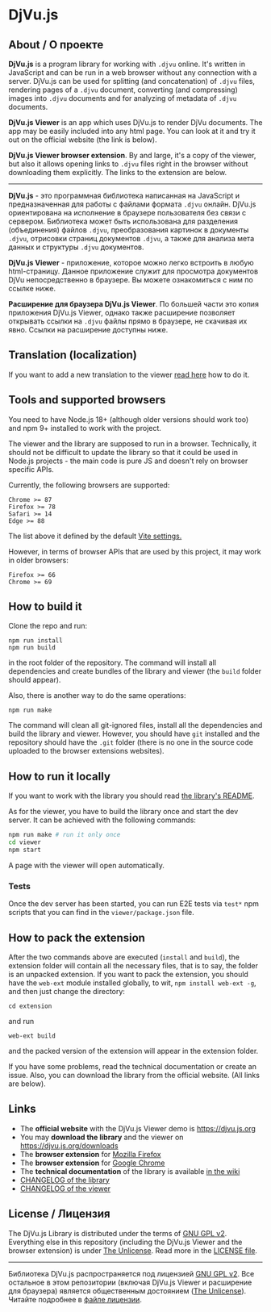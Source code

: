 # DjVu.js

## About / О проекте

**DjVu.js** is a program library for working with `.djvu` online. It's written
in JavaScript and can be run in a web browser without any connection with a
server. DjVu.js can be used for splitting (and concatenation) of `.djvu` files,
rendering pages of a `.djvu` document, converting (and compressing) images
into `.djvu` documents and for analyzing of metadata of `.djvu` documents.

**DjVu.js Viewer** is an app which uses DjVu.js to render DjVu
documents. The app may be easily included into any html page. You can look at it
and try it out on the official website (the link is below).

**DjVu.js Viewer browser extension**. By and large, it's a copy of the viewer,
but also it allows opening links to `.djvu` files right in the browser without
downloading them explicitly. The links to the extension are below.

<hr>

**DjVu.js** - это программная библиотека написанная на JavaScript и
предназначенная для работы с файлами формата `.djvu` онлайн. DjVu.js
ориентирована на исполнение в браузере пользователя без связи с сервером.
Библиотека может быть использована для разделения (объединения) файлов `.djvu`,
преобразования картинок в документы `.djvu`, отрисовки страниц
документов `.djvu`, а также для анализа мета данных и структуры `.djvu`
документов.

**DjVu.js Viewer** - приложение, которое можно легко встроить в любую
html-страницу. Данное приложение служит для просмотра документов DjVu
непосредственно в браузере. Вы можете ознакомиться с ним по ссылке ниже.

**Расширение для браузера DjVu.js Viewer**. По большей части это копия
приложения DjVu.js Viewer, однако также расширение позволяет открывать ссылки
на `.djvu` файлы прямо в браузере, не скачивая их явно. Ссылки на расширение
доступны ниже.

## Translation (localization)

If you want to add a new translation to the viewer [read here](TRANSLATION.md)
how to do it.

## Tools and supported browsers

You need to have Node.js 18+ (although older versions should work too)
and npm 9+ installed to work with the project.

The viewer and the library are supposed to run in a browser. Technically,
it should not be difficult to update the library so that it could be used
in Node.js projects - the main code is pure JS and doesn't rely on
browser specific APIs.

Currently, the following browsers are supported:

```
Chrome >= 87
Firefox >= 78
Safari >= 14
Edge >= 88
```

The list above it defined by the default 
[Vite settings.](https://vitejs.dev/guide/build.html#browser-compatibility)

However, in terms of browser APIs that are used by this project, 
it may work in older browsers:
```
Firefox >= 66
Chrome >= 69
```

## How to build it

Clone the repo and run:

```
npm run install
npm run build
```` 

in the root folder of the repository. The command will install all dependencies
and create bundles of the library and viewer (the `build` folder should
appear).

Also, there is another way to do the same operations:

```
npm run make
```

The command will clean all git-ignored files, install all the dependencies and
build the library and viewer. However, you should have `git` installed
and the repository should have the `.git` folder (there is no one in the
source code uploaded to the browser extensions websites).

## How to run it locally

If you want to work with the library you should read [the library's README](./library/README.md).

As for the viewer, you have to build the library once and start the dev server.
It can be achieved with the following commands:

```sh
npm run make # run it only once
cd viewer
npm start
```

A page with the viewer will open automatically.

### Tests

Once the dev server has been started, you can run E2E tests via `test*` npm scripts that you can find in
the `viewer/package.json` file.

## How to pack the extension

After the two commands above are executed (`install` and `build`), the extension
folder will contain all the necessary files, that is to say, the folder is an
unpacked extension. If you want to pack the extension, you should have
the `web-ext` module installed globally, to wit, `npm install web-ext -g`, and
then just change the directory:

```
cd extension
```

and run

```
web-ext build
```

and the packed version of the extension will appear in the extension folder.

If you have some problems, read the technical documentation or create an issue.
Also, you can download the library from the official website. (All links are
below).

## Links

- The **official website** with the DjVu.js Viewer demo is https://djvu.js.org
- You may **download the library** and the viewer
  on https://djvu.js.org/downloads
- The **browser extension**
  for [Mozilla Firefox](https://addons.mozilla.org/en-US/firefox/addon/djvu-js-viewer/)
- The **browser extension**
  for [Google Chrome](https://chrome.google.com/webstore/detail/djvujs-viewer/bpnedgjmphmmdgecmklcopblfcbhpefm)
- The **technical documentation** of the library is
  available [in the wiki](https://github.com/RussCoder/djvujs/wiki/DjVu.js-Documentation)
- [CHANGELOG of the library](library/CHANGELOG.md)
- [CHANGELOG of the viewer](viewer/CHANGELOG.md)

## License / Лицензия

The DjVu.js Library is distributed under the terms of [GNU GPL v2](GNU_GPL_v2).
Everything else in this repository (including the DjVu.js Viewer and the browser
extension) is under [The Unlicense](THE_UNLICENSE). Read more in
the [LICENSE file](LICENSE.md).

<hr>

Библиотека DjVu.js распространяется под лицензией [GNU GPL v2](GNU_GPL_v2). Все
остальное в этом репозитории (включая DjVu.js Viewer и расширение для браузера)
является общественным достоянием ([The Unlicense](THE_UNLICENSE)). Читайте
подробнее в [файле лицензии](LICENSE.md).